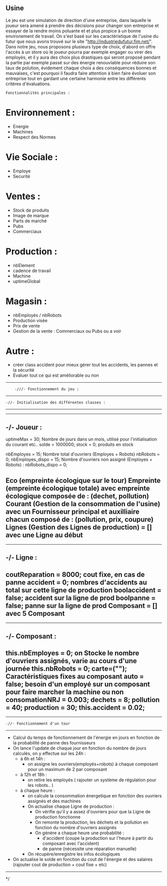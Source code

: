 ## Usine

Le jeu est une simulation de direction d'une entreprise, dans laquelle le joueur sera amené à prendre des décisions pour changer son entreprise et essayer de la rendre moins poluante et et plus propice à un bonne environement de travail.
On s'est basé sur les caractéristique de l'usine du futur que nous avons trouvé sur le site "http://industriedufutur.fim.net/".
Dans notre jeu, nous proposons plusieurs type de choix, d'abord on offre l'accès à un store où le joueur pourra par exemple engager ou virer des employés, et il y aura des choix plus drastiques qui seront proposé pendant la partie par exemple passé sur des énergie renouvlable pour réduire son taux de polution, évidement chaque choix a des conséquences bonnes et mauvaises, c'est pourquoi il faudra faire attention à bien faire évoluer son entreprise tout en gardant une certaine harmonie entre les différents critères d'évaluations.


    Fonctionnalités principales :

# Environnement :
-    Energie 
-    Machines 
-   Respect des Normes 
# Vie Sociale :
-    Employe 
-    Securité 
# Ventes :
-   Stock de produits
-   Image de marque
-   Parts de marché
-   Pubs
-   Commerciaux 
# Production :
-    nbElement
-    cadence de travail
-    Machine
-    uptimeGlobal
# Magasin :
-   nbEmployés / nbRobots
-   Production visée 
-   Prix de vente
-   Gestion de la vente : Commerciaux ou Pubs ou a voir

# Autre :

- créer class accident pour mieux gérer tout les accidents, les pannes et la sécurité
- Evaluer tout ce qui est améliorable ou non


-----------------------------------------------------------------------------------

        -///- Fonctionnement du jeu :
    
--------------------------------------------------

    -//- Initialisation des différentes classes :
    
--------------------------------------------------

----------------------------------------
 -/- Joueur :
-------------
uptimeMax = 30; Nombre de jours dans un mois, utilisé pour l'initialisation du courant etc..
solde = 1000000;
stock = 0; produits en stock

nbEmployes = 15; Nombre total d'ouvriers (Employes + Robots) 
nbRobots = 0;
nbEmployes_dispo = 15; Nombre d'ouvriers non assigné (Employes + Robots) :
nbRobots_dispo = 0;

Eco (empreinte écologique sur le tour)
Empreinte (empreinte écologique totale)
    avec empreinte écologique composée de : (dechet, pollution)
Courant (Gestion de la consommation de l'usine)
    avec un Fournisseur principal et auxilliaire chacun composé de : (pollution, prix, coupure)
Lignes (Gestion des Lignes de production) = [] 
    avec une Ligne au début
----------------------------------------

----------------------------------------
 -/- Ligne :
------------
coutReparation = 8000;  cout fixe, en cas de panne
accident = 0; nombres d'accidents au total sur cette ligne de production
boolaccident = false; accident sur la ligne de prod
boolpanne = false; panne sur la ligne de prod
Composant = []
    avec 5 Composant
----------------------------------------

----------------------------------------
 -/- Composant :
 ---------------
this.nbEmployes = 0; on Stocke le nombre d'ouvriers assignés, varie au cours d'une journée
this.nbRobots = 0;
carte=("");  Caractéristiques fixes au composant
auto = false; besoin d'un employé sur un composant pour faire marcher la machine ou non
consomationNRJ = 0.003;
dechets = 8;
pollution = 40;
production = 30;
this.accident = 0.02;
----------------------------------------

--------------------------------------------------

    -//- Fonctionnement d'un tour

--------------------------------------------------

- Calcul du temps de fonctionnement de l'énergie en jours en fonction 
  de la probabilité de panne des fournisseurs
- On lance l'update de chaque jour en fonction du nombre de jours calculés, 
  on y effectue sur les 24h :
    - à 6h et 14h :
        - on assigne les ouvriers(employés+robots) à chaque composant pour un maximum de 2 par composant
    - à 12h et 18h :
        - on retire les employés ( rajouter un système de régulation pour les robots.. )
    - à chaque heure :
        - on calcule la consommation énergetique en fonction des ouvriers assignés et des machines
        - On actualise chaque Ligne de production :
            - On vérifie qu'il y a assez d'ouvriers pour que la Ligne de production fonctionne
            - On remonte la production, les déchets et la pollution en fonction du nombre d'ouvriers assignés
            - On génère a chaque heure une probabilité :
                - d'accident (coupe la production sur l'heure à partir du composant avec l'accident) 
                - de panne (nécessite une réparation manuelle) 
        - On récupère/enregistre les infos écologiques
- On actualise le solde en fonction du cout de l'énergie et des salaires 
  (rajouter cout de production + cout fixe + etc)

-----------------------------------------------------------------------------------

*/
